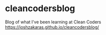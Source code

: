 # cleancodersblog
Blog of what I've been learning at Clean Coders
https://joshzakaras.github.io/cleancodersblog/